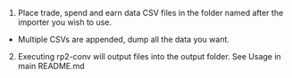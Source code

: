 
1. Place trade, spend and earn data CSV files in the folder named after the importer you wish to use.

* Multiple CSVs are appended, dump all the data you want.

2. Executing rp2-conv will output files into the output folder.  See Usage in main README.md
